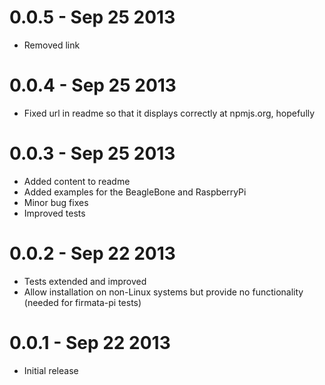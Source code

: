 0.0.5 - Sep 25 2013
===================
  * Removed link

0.0.4 - Sep 25 2013
===================
  * Fixed url in readme so that it displays correctly at npmjs.org, hopefully

0.0.3 - Sep 25 2013
===================
  * Added content to readme
  * Added examples for the BeagleBone and RaspberryPi
  * Minor bug fixes
  * Improved tests

0.0.2 - Sep 22 2013
===================

  * Tests extended and improved
  * Allow installation on non-Linux systems but provide no functionality (needed for firmata-pi tests)

0.0.1 - Sep 22 2013
===================

  * Initial release


